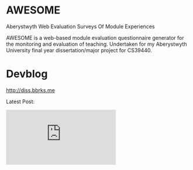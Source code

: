 # AWESOME
Aberystwyth Web Evaluation Surveys Of Module Experiences

AWESOME is a web-based module evaluation questionnaire generator for the monitoring and evaluation of teaching. Undertaken for my Aberystwyth University final year dissertation/major project for CS39440.

# Devblog
http://diss.bbrks.me

Latest Post:

[![Latest post from the Devblog](http://feedimg.dev.bbrks.me/image.php?url=diss.bbrks.me/feed)](http://diss.bbrks.me)
